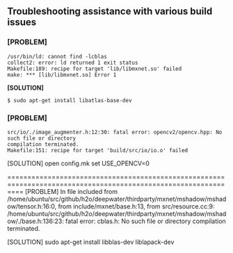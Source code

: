 ## Troubleshooting assistance with various build issues  ##


### [PROBLEM]  ###

```
/usr/bin/ld: cannot find -lcblas
collect2: error: ld returned 1 exit status
Makefile:189: recipe for target 'lib/libmxnet.so' failed
make: *** [lib/libmxnet.so] Error 1
```

**[SOLUTION]**
```
$ sudo apt-get install libatlas-base-dev
```

### [PROBLEM] ###
```
src/io/./image_augmenter.h:12:30: fatal error: opencv2/opencv.hpp: No such file or directory
compilation terminated.
Makefile:151: recipe for target 'build/src/io/io.o' failed
```

[SOLUTION]
open config.mk
set USE_OPENCV=0

================================================================================================================
[PROBLEM]
In file included from /home/ubuntu/src/github/h2o/deepwater/thirdparty/mxnet/mshadow/mshadow/tensor.h:16:0,
                 from include/mxnet/base.h:13,
                 from src/resource.cc:9:
/home/ubuntu/src/github/h2o/deepwater/thirdparty/mxnet/mshadow/mshadow/./base.h:136:23: fatal error: cblas.h: No such file or directory
compilation terminated.

[SOLUTION]
sudo apt-get install libblas-dev liblapack-dev
